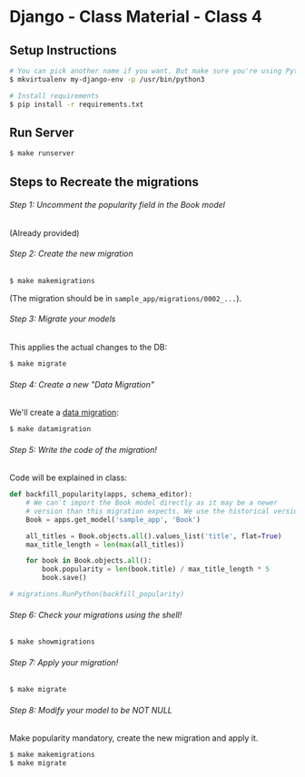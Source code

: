 # Django - Class Material - Class 4


## Setup Instructions

```bash
# You can pick another name if you want. But make sure you're using Python 3
$ mkvirtualenv my-django-env -p /usr/bin/python3

# Install requirements
$ pip install -r requirements.txt
```

## Run Server

```bash
$ make runserver
```

## Steps to Recreate the migrations

###### Step 1: Uncomment the popularity field in the Book model
(Already provided)

###### Step 2: Create the new migration

```bash
$ make makemigrations
```
(The migration should be in `sample_app/migrations/0002_...`).

###### Step 3: Migrate your models

This applies the actual changes to the DB:
```bash
$ make migrate
```

###### Step 4: Create a new "Data Migration"

We'll create a [data migration](https://docs.djangoproject.com/en/2.0/topics/migrations/#data-migrations):

```bash
$ make datamigration
```


###### Step 5: Write the code of the migration!

Code will be explained in class:

```python
def backfill_popularity(apps, schema_editor):
    # We can't import the Book model directly as it may be a newer
    # version than this migration expects. We use the historical version.
    Book = apps.get_model('sample_app', 'Book')

    all_titles = Book.objects.all().values_list('title', flat=True)
    max_title_length = len(max(all_titles))

    for book in Book.objects.all():
        book.popularity = len(book.title) / max_title_length * 5
        book.save()

# migrations.RunPython(backfill_popularity)
```

###### Step 6: Check your migrations using the shell!

```bash
$ make showmigrations
```

###### Step 7: Apply your migration!

```bash
$ make migrate
```

###### Step 8: Modify your model to be NOT NULL

Make popularity mandatory, create the new migration and apply it.

```bash
$ make makemigrations
$ make migrate
```
